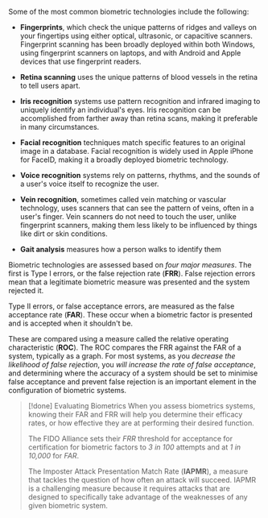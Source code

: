 
Some of the most common biometric technologies include the following:

- **Fingerprints**, which check the unique patterns of ridges and valleys on your fingertips using either optical, ultrasonic, or capacitive scanners. Fingerprint scanning has been broadly deployed within both Windows, using fingerprint scanners on laptops, and with Android and Apple devices that use fingerprint readers.
  
- **Retina scanning** uses the unique patterns of blood vessels in the retina to tell users apart.
  
- **Iris recognition** systems use pattern recognition and infrared imaging to uniquely identify an individual's eyes. Iris recognition can be accomplished from farther away than retina scans, making it preferable in many circumstances.
  
- **Facial recognition** techniques match specific features to an original image in a database. Facial recognition is widely used in Apple iPhone for FaceID, making it a broadly deployed biometric technology.
  
- **Voice recognition** systems rely on patterns, rhythms, and the sounds of a user's voice itself to recognize the user. 
  
- **Vein recognition**, sometimes called vein matching or vascular technology, uses scanners that can see the pattern of veins, often in a user's finger. Vein scanners do not need to touch the user, unlike fingerprint scanners, making them less likely to be influenced by things like dirt or skin conditions.
  
- **Gait analysis** measures how a person walks to identify them

Biometric technologies are assessed based on *four major measures*. The first is Type I errors, or the false rejection rate (**FRR**). False rejection errors mean that a legitimate biometric measure was presented and the system rejected it. 

Type II errors, or false acceptance errors, are measured as the false acceptance rate (**FAR**). These occur when a biometric factor is presented and is accepted when it shouldn't be. 

These are compared using a measure called the relative operating characteristic (**ROC**). The ROC compares the FRR against the FAR of a system, typically as a graph. For most systems, as you *decrease the likelihood of false rejection*, you *will increase the rate of false acceptance*, and determining where the accuracy of a system should be set to minimise false acceptance and prevent false rejection is an important element in the configuration of biometric systems.

>[!done] Evaluating Biometrics
>When you assess biometrics systems, knowing their FAR and FRR will help you determine their efficacy rates, or how effective they are at performing their desired function.
>
>The FIDO Alliance sets their *FRR* threshold for acceptance for certification for biometric factors to *3 in 100* attempts and at *1 in 10,000* for *FAR*.
>
>The Imposter Attack Presentation Match Rate (**IAPMR**), a measure that tackles the question of how often an attack will succeed. IAPMR is a challenging measure because it requires attacks that are designed to specifically take advantage of the weaknesses of any given biometric system.

